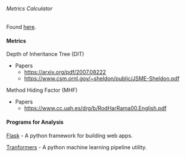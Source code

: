 ###### Metrics Calculator

Found [here](https://github.com/minaschar/metrics-calculator-python).

#### Metrics

Depth of Inheritance Tree (DIT)
- Papers
  - https://arxiv.org/pdf/2007.08222
  - https://www.csm.ornl.gov/~sheldon/public/JSME-Sheldon.pdf

Method Hiding Factor (MHF)
- Papers
  - https://www.cc.uah.es/drg/b/RodHarRama00.English.pdf

#### Programs for Analysis

[Flask](https://github.com/pallets/flask) - A python framework for building web apps.

[Tranformers](https://github.com/huggingface/transformers) - A python machine learning pipeline utility.